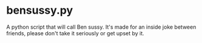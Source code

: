 # bensussy.py
A python script that will call Ben sussy. It's made for an inside joke between friends, please don't take it seriously or get upset by it.
